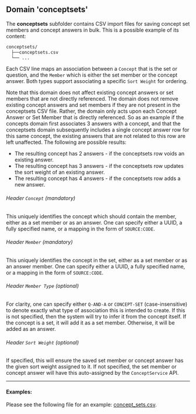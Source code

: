 ## Domain 'conceptsets'
The **conceptsets** subfolder contains CSV import files for saving concept set members and concept answers in bulk.
This is a possible example of its content:
```bash
conceptsets/
  ├──conceptsets.csv
  └── ...
```
Each CSV line maps an association between a `Concept` that is the set or question, and the `Member` which is either
the set member or the concept answer.  Both types support associating a specific `Sort Weight` for ordering.  

Note that this domain does not affect existing concept answers or set members that are not directly referenced.
The domain does not remove existing concept answers and set members if they are not present in the conceptsets CSV file.
Rather, the domain only acts upon each Concept Answer or Set Member that is directly referenced.
So as an example if the concepts domain first associates 3 answers with a concept, and that the conceptsets domain subsequently
includes a single concept answer row for this same concept, the existing answers that are not related to 
this row are left unaffected.  The following are possible results:

* The resulting concept has 2 answers - if the conceptsets row voids an existing answer.
* The resulting concept has 3 answers - if the conceptsets row updates the sort weight of an existing answer.
* The resulting concept has 4 answers - if the conceptsets row adds a new answer.

###### Header `Concept` *(mandatory)*
This uniquely identifies the concept which should contain the member, either as a set member or as an answer.
One can specify either a UUID, a fully specified name, or a mapping in the form of `SOURCE:CODE`.

###### Header `Member` *(mandatory)*
This uniquely identifies the concept in the set, either as a set member or as an answer member.
One can specify either a UUID, a fully specified name, or a mapping in the form of `SOURCE:CODE`.

###### Header `Member Type` (optional)
For clarity, one can specify either `Q-AND-A` or `CONCEPT-SET` (case-insensitive) to denote exactly what type of
association this is intended to create.  If this is not specified, then the system will try to infer it from the
concept itself.  If the concept is a set, it will add it as a set member.  Otherwise, it will be added as an answer.

###### Header `Sort Weight` (optional)
If specified, this will ensure the saved set member or concept answer has the given sort weight assigned to it.
If not specified, the set member or concept answer will have this auto-assigned by the `ConceptService` API.

---

#### Examples:
Please see the following file for an example: [concept_sets.csv](../api/src/test/resources/testAppDataDir/configuration/conceptsets/concept_sets.csv).
